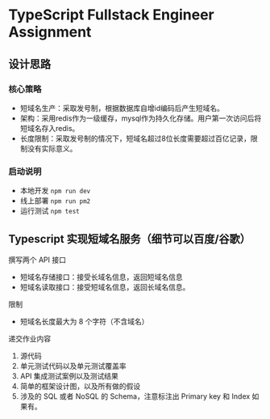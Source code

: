 # TypeScript Fullstack Engineer Assignment

## 设计思路
### 核心策略
* 短域名生产：采取发号制，根据数据库自增id编码后产生短域名。
* 架构：采用redis作为一级缓存，mysql作为持久化存储。用户第一次访问后将短域名存入redis。
* 长度限制：采取发号制的情况下，短域名超过8位长度需要超过百亿记录，限制没有实际意义。

### 启动说明
* 本地开发
`npm run dev`
* 线上部署
`npm run pm2`
* 运行测试
`npm test`

## Typescript 实现短域名服务（细节可以百度/谷歌）

撰写两个 API 接口

- 短域名存储接口：接受长域名信息，返回短域名信息
- 短域名读取接口：接受短域名信息，返回长域名信息。

限制

- 短域名长度最大为 8 个字符（不含域名）

递交作业内容

1. 源代码
2. 单元测试代码以及单元测试覆盖率
3. API 集成测试案例以及测试结果
4. 简单的框架设计图，以及所有做的假设
5. 涉及的 SQL 或者 NoSQL 的 Schema，注意标注出 Primary key 和 Index 如果有。
